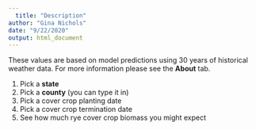 ```yaml
---
  title: "Description"
author: "Gina Nichols"
date: "9/22/2020"
output: html_document
---
```

These values are based on model predictions using 30 years of historical weather data. For more information please see the **About** tab.

1. Pick a **state**
2. Pick a **county** (you can type it in) 
3. Pick a cover crop planting date
4. Pick a cover crop termination date
5. See how much rye cover crop biomass you might expect